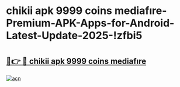 # chikii apk 9999 coins mediafıre-Premium-APK-Apps-for-Android-Latest-Update-2025-!zfbi5

# <h2><a href="https://googleone.com">🔗👉 🔴 chikii apk 9999 coins mediafıre</a></h2>

[![acn](https://github.com/user-attachments/assets/0f9c940e-d8b0-45ae-aac7-cd30a18b3e1c)](https://googleone.com)

